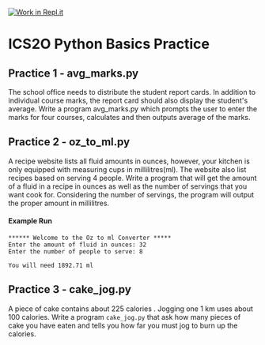 [![Work in Repl.it](https://classroom.github.com/assets/work-in-replit-14baed9a392b3a25080506f3b7b6d57f295ec2978f6f33ec97e36a161684cbe9.svg)](https://classroom.github.com/online_ide?assignment_repo_id=3761233&assignment_repo_type=AssignmentRepo)
# ICS2O Python Basics Practice

## Practice 1 - avg_marks.py
The school office needs to distribute the student report cards.  In addition to 
individual course marks, the report card should also display the student's average.
Write a program avg_marks.py which prompts the user to enter the marks for 
four courses, calculates and then outputs average of the marks.

## Practice 2 - oz_to_ml.py
A recipe website lists all fluid amounts in ounces, however, your kitchen is only equipped with measuring cups in millilitres(ml).  The website also list recipes based on serving 4 people.  Write a program that will get the amount of a fluid in a recipe in ounces as well as the number of servings that you want cook for.  Considering the number of servings, the program will output the proper amount in millilitres.

#### Example Run
```
****** Welcome to the Oz to ml Converter *****
Enter the amount of fluid in ounces: 32
Enter the number of people to serve: 8

You will need 1892.71 ml
```

## Practice 3 - cake_jog.py
A piece of cake contains about 225 calories . Jogging one 1 km uses about 100 calories. Write a program `cake_jog.py` that ask how many pieces of cake you have eaten and tells you how far you must jog to burn up the calories.

